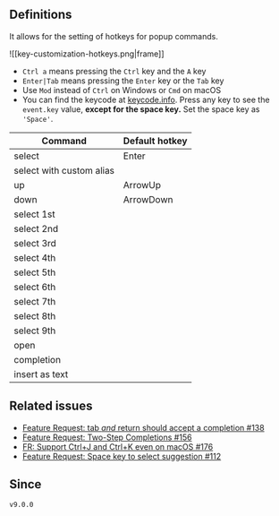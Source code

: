 ## Definitions

It allows for the setting of hotkeys for popup commands.

![[key-customization-hotkeys.png|frame]]

- `Ctrl a` means pressing the `Ctrl` key and the `A` key
- `Enter|Tab` means pressing the `Enter` key or the `Tab` key
- Use `Mod` instead of `Ctrl` on Windows or `Cmd` on macOS
- You can find the keycode at [keycode.info](https://keycode.info/). Press any key to see the `event.key` value, **except for the space key.** Set the space key as `'Space'`.

| Command                  | Default hotkey |
| ------------------------ | -------------- |
| select                   | Enter          |
| select with custom alias |                |
| up                       | ArrowUp        |
| down                     | ArrowDown      |
| select 1st               |                |
| select 2nd               |                |
| select 3rd               |                |
| select 4th               |                |
| select 5th               |                |
| select 6th               |                |
| select 7th               |                |
| select 8th               |                |
| select 9th               |                |
| open                     |                |
| completion               |                |
| insert as text           |                |


## Related issues

- [Feature Request: tab *and* return should accept a completion #138](https://github.com/tadashi-aikawa/obsidian-various-complements-plugin/issues/138)
- [Feature Request: Two-Step Completions #156](https://github.com/tadashi-aikawa/obsidian-various-complements-plugin/issues/156)
- [FR: Support Ctrl+J and Ctrl+K even on macOS #176](https://github.com/tadashi-aikawa/obsidian-various-complements-plugin/issues/176)
- [Feature Request: Space key to select suggestion #112](https://github.com/tadashi-aikawa/obsidian-various-complements-plugin/issues/112)

## Since

`v9.0.0`
